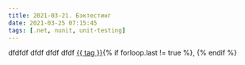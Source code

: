 ```yaml
---
title: 2021-03-21. Бэктестинг
date: 2021-03-25 07:15:45
tags: [.net, nunit, unit-testing]
---
```


dfdfdf
dfdf
dfdf
dfdf
<a href="/tags/#{{ tag }}">{{ tag }}</a>{% if forloop.last != true %}, {% endif %}
